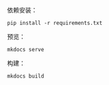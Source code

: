 
依赖安装：
```
pip install -r requirements.txt
```


预览：
```
mkdocs serve
````

构建：
```
mkdocs build
```
